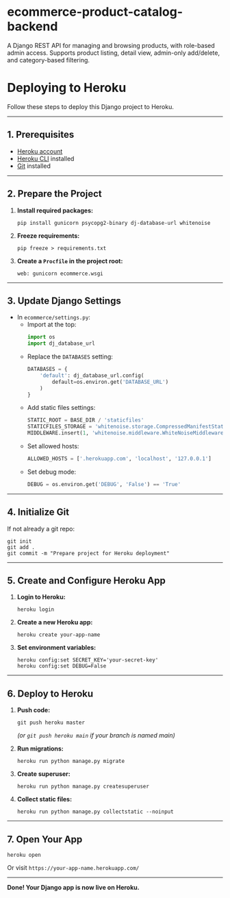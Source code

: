 # ecommerce-product-catalog-backend
A Django REST API for managing and browsing products, with role-based admin access. Supports product listing, detail view, admin-only add/delete, and category-based filtering.

# Deploying to Heroku

Follow these steps to deploy this Django project to Heroku.

---

## 1. Prerequisites

- [Heroku account](https://signup.heroku.com/)
- [Heroku CLI](https://devcenter.heroku.com/articles/heroku-cli) installed
- [Git](https://git-scm.com/) installed

---

## 2. Prepare the Project

1. **Install required packages:**
    ```
    pip install gunicorn psycopg2-binary dj-database-url whitenoise
    ```

2. **Freeze requirements:**
    ```
    pip freeze > requirements.txt
    ```

3. **Create a `Procfile` in the project root:**
    ```
    web: gunicorn ecommerce.wsgi
    ```

---

## 3. Update Django Settings

- In `ecommerce/settings.py`:
    - Import at the top:
        ```python
        import os
        import dj_database_url
        ```
    - Replace the `DATABASES` setting:
        ```python
        DATABASES = {
            'default': dj_database_url.config(
                default=os.environ.get('DATABASE_URL')
            )
        }
        ```
    - Add static files settings:
        ```python
        STATIC_ROOT = BASE_DIR / 'staticfiles'
        STATICFILES_STORAGE = 'whitenoise.storage.CompressedManifestStaticFilesStorage'
        MIDDLEWARE.insert(1, 'whitenoise.middleware.WhiteNoiseMiddleware')
        ```
    - Set allowed hosts:
        ```python
        ALLOWED_HOSTS = ['.herokuapp.com', 'localhost', '127.0.0.1']
        ```
    - Set debug mode:
        ```python
        DEBUG = os.environ.get('DEBUG', 'False') == 'True'
        ```

---

## 4. Initialize Git

If not already a git repo:
```
git init
git add .
git commit -m "Prepare project for Heroku deployment"
```

---

## 5. Create and Configure Heroku App

1. **Login to Heroku:**
    ```
    heroku login
    ```

2. **Create a new Heroku app:**
    ```
    heroku create your-app-name
    ```

3. **Set environment variables:**
    ```
    heroku config:set SECRET_KEY='your-secret-key'
    heroku config:set DEBUG=False
    ```

---

## 6. Deploy to Heroku

1. **Push code:**
    ```
    git push heroku master
    ```
    *(or `git push heroku main` if your branch is named main)*

2. **Run migrations:**
    ```
    heroku run python manage.py migrate
    ```

3. **Create superuser:**
    ```
    heroku run python manage.py createsuperuser
    ```

4. **Collect static files:**
    ```
    heroku run python manage.py collectstatic --noinput
    ```

---

## 7. Open Your App

```
heroku open
```
Or visit `https://your-app-name.herokuapp.com/`

---

**Done! Your Django app is now live on Heroku.**
